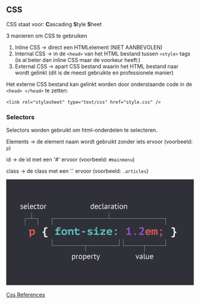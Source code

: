 ## CSS 

CSS staat voor: **C**ascading **S**tyle **S**heet


3 manieren om CSS te gebruiken

1. Inline CSS -> direct een HTMLelement (NIET AANBEVOLEN)
2. Internal CSS -> in de ``<head>`` van het HTML bestand tussen ``<style>`` tags (is al beter dan inline CSS maar de voorkeur heeft:)
3. External CSS -> apart CSS bestand waarin het HTML bestand naar wordt gelinkt (dit is de meest gebruikte en professionele manier)

Het externe CSS bestand kan gelinkt worden door onderstaande code in de ``<head> </head>`` te zetten:

````
<link rel="stylesheet" type="text/css" href="style.css" />
````


### Selectors
Selectors worden gebruikt om html-onderdelen te selecteren.

Elements -> de element naam wordt gebruikt zonder iets ervoor (voorbeeld: ``p``)

id -> de id met een '#' ervoor (voorbeeld: ``#mainmenu``)

class -> de class met een '.' ervoor (voorbeeld: ``.articles``)

![image](images/css-selectors.png)

[Css References](https://www.w3schools.com/cssref/ "CSS References")

